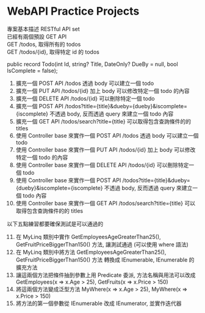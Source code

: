 # WebAPI Practice Projects
專案基本描述
RESTful API set  
已經有兩個預設 GET API  
GET /todos, 取得所有的 todos  
GET /todos/{id}, 取得特定 id 的 todos  

public record Todo(int Id, string? Title, DateOnly? DueBy = null, bool IsComplete = false);

1. 擴充一個 POST API /todos 透過 body 可以建立一個 todo
2. 擴充一個 PUT API /todos/{id} 加上 body 可以修改特定一個 todo 的內容
3. 擴充一個 DELETE API /todos/{id} 可以刪除特定一個 todo
4. 擴充一個 POST API /todos?title={title}&dueby={dueby}&iscomplete={iscomplete} 不透過 body, 反而透過 query 來建立一個 todo 內容 
5. 擴充一個 GET API /todos/search?title={title} 可以取得包含查詢條件的的 titles
6. 使用 Controller base 來實作一個 POST API /todos 透過 body 可以建立一個 todo
7. 使用 Controller base 來實作一個 PUT API /todos/{id} 加上 body 可以修改特定一個 todo 的內容
8. 使用 Controller base 來實作一個 DELETE API /todos/{id} 可以刪除特定一個 todo
9. 使用 Controller base 來實作一個 POST API /todos?title={title}&dueby={dueby}&iscomplete={iscomplete} 不透過 body, 反而透過 query 來建立一個 todo 內容
10. 使用 Controller base 來實作一個 GET API /todos/search?title={title} 可以取得包含查詢條件的的 titles

以下五點練習都要確保測試是可以通過的

11. 在 MyLinq 類別中實作 GetEmployeesAgeGreaterThan25(), GetFruitPriceBiggerThan150() 方法, 讓測試通過 (可以使用 where 語法)
12. 在 MyLinq 類別中將方法 GetEmployeesAgeGreaterThan25(), GetFruitPriceBiggerThan150() 方法 轉換成 IEnumerable<Employee>, IEnumerable<Fruit> 的擴充方法
13. 讓這兩個方法把條件抽到參數上用 Predicate 委派, 方法名稱與用法可以改成  GetEmployees(x => x.Age > 25), GetFruits(x => x.Price > 150)
14. 將這兩個方法變成泛型方法  MyWhere(x => x.Age > 25), MyWhere(x => x.Price > 150)
15. 將方法的第一個參數從 IEnumerable<T> 改成 IEnumerator<T>, 並實作迭代器
